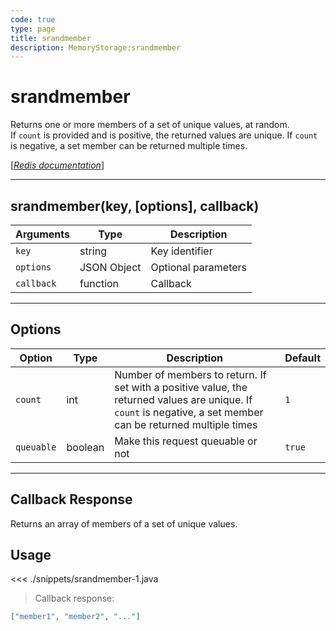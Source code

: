 ```yaml
---
code: true
type: page
title: srandmember
description: MemoryStorage:srandmember
---
```


# srandmember

Returns one or more members of a set of unique values, at random.  
If `count` is provided and is positive, the returned values are unique. If `count` is negative, a set member can be returned multiple times.

[[_Redis documentation_]](https://redis.io/commands/srandmember)

---

## srandmember(key, [options], callback)

| Arguments  | Type        | Description         |
| ---------- | ----------- | ------------------- |
| `key`      | string      | Key identifier      |
| `options`  | JSON Object | Optional parameters |
| `callback` | function    | Callback            |

---

## Options

| Option     | Type    | Description                                                                                                                                                    | Default |
| ---------- | ------- | -------------------------------------------------------------------------------------------------------------------------------------------------------------- | ------- |
| `count`    | int     | Number of members to return. If set with a positive value, the returned values are unique. If `count` is negative, a set member can be returned multiple times | `1`     |
| `queuable` | boolean | Make this request queuable or not                                                                                                                              | `true`  |

---

## Callback Response

Returns an array of members of a set of unique values.

## Usage

<<< ./snippets/srandmember-1.java

> Callback response:

```json
["member1", "member2", "..."]
```
